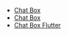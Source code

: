 <!-- _sidebar.md -->

* [Chat Box](./)
* [Chat Box](chatbox.md)
* [Chat Box Flutter](chatbox-flutter.md)